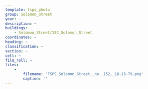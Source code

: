 ```yaml
---
template: fsps_photo
group: Solomon_Street
year: ~
description: ~
buildings:
    - Solomon_Street/152_Solomon_Street
coordinates: ~
heading: ~
classification: ~
section: ~
cell: ~
film_roll: ~
files:
    -
        filename: 'FSPS_Solomon_Street,_no._152,_18-13-79.png'
        caption: ''
---
```

